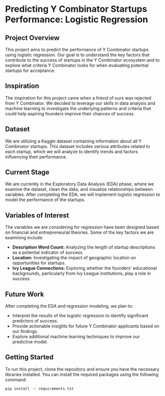 # Predicting Y Combinator Startups Performance: Logistic Regression

## Project Overview

This project aims to predict the performance of Y Combinator startups using logistic regression. Our goal is to understand the key factors that contribute to the success of startups in the Y Combinator ecosystem and to explore what criteria Y Combinator looks for when evaluating potential startups for acceptance.

## Inspiration

The inspiration for this project came when a friend of ours was rejected from Y Combinator. We decided to leverage our skills in data analysis and machine learning to investigate the underlying patterns and criteria that could help aspiring founders improve their chances of success.

## Dataset

We are utilizing a Kaggle dataset containing information about all Y Combinator startups. This dataset includes various attributes related to each startup, which we will analyze to identify trends and factors influencing their performance.

## Current Stage

We are currently in the Exploratory Data Analysis (EDA) phase, where we examine the dataset, clean the data, and visualize relationships between variables. After completing the EDA, we will implement logistic regression to model the performance of the startups.

## Variables of Interest

The variables we are considering for regression have been designed based on financial and entrepreneurial theories. Some of the key factors we are examining include:

- **Description Word Count:** Analyzing the length of startup descriptions as a potential indicator of success.
- **Location:** Investigating the impact of geographic location on opportunities for startups.
- **Ivy League Connections:** Exploring whether the founders' educational backgrounds, particularly from Ivy League institutions, play a role in success.

## Future Work

After completing the EDA and regression modeling, we plan to:

- Interpret the results of the logistic regression to identify significant predictors of success.
- Provide actionable insights for future Y Combinator applicants based on our findings.
- Explore additional machine learning techniques to improve our predictive model.

## Getting Started

To run this project, clone the repository and ensure you have the necessary libraries installed. You can install the required packages using the following command:

```bash
pip install -r requirements.txt
